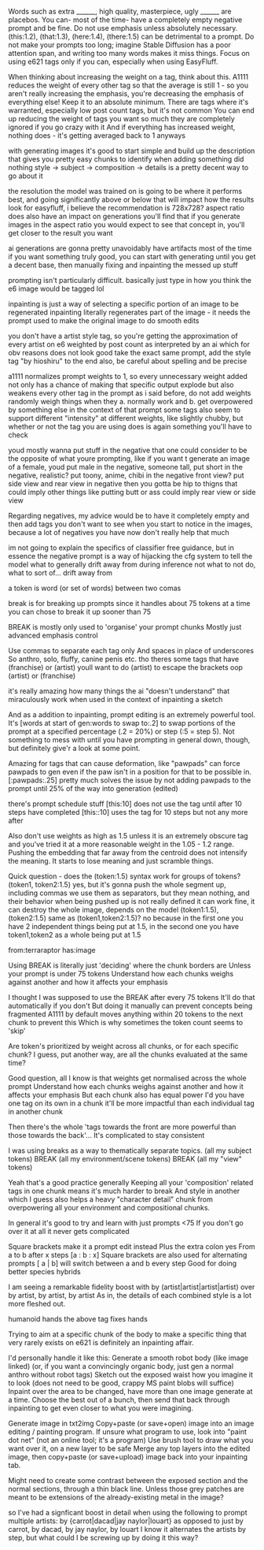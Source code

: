 Words such as extra ______, high quality, masterpiece, ugly ______ are placebos. You can- most of the time- have a completely empty negative prompt and be fine.
Do not use emphasis unless absolutely necessary. (this:1.2), (that:1.3), (here:1.4), (there:1.5) can be detrimental to a prompt.
Do not make your prompts too long; imagine Stable Diffusion has a poor attention span, and writing too many words makes it miss things.
Focus on using e621 tags only if you can, especially when using EasyFluff.

When thinking about increasing the weight on a tag, think about this. A1111 reduces the weight of every other tag so that the average is still 1 - so you aren't really increasing the emphasis, you're decreasing the emphasis of everything else! Keep it to an absolute minimum. There are tags where it's warranted, especially low post count tags, but it's not common
You can end up reducing the weight of tags you want so much they are completely ignored if you go crazy with it
And if everything has increased weight, nothing does - it's getting averaged back to 1 anyways

with generating images it's good to start simple and build up the description
that gives you pretty easy chunks to identify when adding something did nothing
style -> subject -> composition -> details is a pretty decent way to go about it

the resolution the model was trained on is going to be where it performs best, and going significantly above or below that will impact how the results look
for easyfluff, i believe the recommendation is 728x728?
aspect ratio does also have an impact on generations
you'll find that if you generate images in the aspect ratio you would expect to see that concept in, you'll get closer to the result you want

ai generations are gonna pretty unavoidably have artifacts most of the time
if you want something truly good, you can start with generating until you get a decent base, then manually fixing and inpainting the messed up stuff

prompting isn't particularly difficult. basically just type in how you think the e6 image would be tagged lol

inpainting is just a way of selecting a specific portion of an image to be regenerated
inpainting literally regenerates part of the image - it needs the prompt used to make the original image to do smooth edits

you don't have a artist style tag, so you're getting the approximation of every artist on e6 weighted by post count
as interpreted by an ai
which for obv reasons does not look good
take the exact same prompt, add the style tag "by hioshiru" to the end
also, be careful about spelling and be precise

a1111 normalizes prompt weights to 1, so every unnecessary weight added not only has a chance of making that specific output explode but also weakens every other tag in the prompt 
as i said before, do not add weights randomly
weigh things when they a. normally work and b. get overpowered by something else in the context of that prompt
some tags also seem to support different "intensity" at different weights, like slightly chubby, but whether or not the tag you are using does is again something you'll have to check

youd mostly wanna put stuff in the negative that one could consider to be the opposite of what youre prompting, like if you want t generate an image of a female, youd put male in the negative, someone tall, put short in the negative, realistic? put toony, anime, chibi in the negative
front view? put side view and rear view in negative
then you gotta be hip to thigns that could imply other things
like putting butt or ass could imply rear view or side view 

Regarding negatives, my advice would be to have it completely empty and then add tags you don't want to see when you start to notice in the images, because a lot of negatives you have now don't really help that much 

im not going to explain the specifics of classifier free guidance, but in essence the negative prompt is a way of hijacking the cfg system to tell the model what to generally drift away from during inference
not what to not do, what to sort of... drift away from

a token is word (or set of words) between two comas

break is for breaking up prompts since it handles about 75 tokens at a time
you can chose to break it up sooner than 75

BREAK is mostly only used to 'organise' your prompt chunks
Mostly just advanced emphasis control

Use commas to separate each tag only
And spaces in place of underscores
So anthro, solo, fluffy, canine penis etc.
tho theres some tags that have (franchise) or (artist) youll want to do (artist) to escape the brackets
oop
\(artist\)
or \(franchise\)

it's really amazing how many things the ai "doesn't understand" that miraculously work when used in the context of inpainting a sketch

And as a addition to inpainting, prompt editing is an extremely powerful tool. It's [words at start of gen:words to swap to:.2] to swap portions of the prompt at a specified percentage (.2 = 20%) or step (:5 = step 5). Not something to mess with until you have prompting in general down, though, but definitely give'r a look at some point.

Amazing for tags that can cause deformation, like "pawpads" can force pawpads to gen even if the paw isn't in a position for that to be possible in. [:pawpads:.25] pretty much solves the issue by not adding pawpads to the prompt until 25% of the way into generation (edited)

there's prompt schedule stuff 
[this:10] does not use the tag until after 10 steps have completed
[this::10] uses the tag for 10 steps but not any more after 

Also don't use weights as high as 1.5 unless it is an extremely obscure tag and you've tried it at a more reasonable weight in the 1.05 - 1.2 range.
Pushing the embedding that far away from the centroid does not intensify the meaning. It starts to lose meaning and just scramble things.

Quick question - does the (token:1.5) syntax work for groups of tokens? (token1, token2:1.5)
yes, but it's gonna push the whole segment up, including commas
we use them as separators, but they mean nothing, and their behavior when being pushed up is not really defined
it can work fine, it can destroy the whole image, depends on the model
(token1:1.5), (token2:1.5) 
same as
(token1,token2:1.5)?
no because in the first one you have 2 independent things being put at 1.5, in the second one you have token1,token2 as a whole being put at 1.5


from:terraraptor has:image 






Using BREAK is literally just 'deciding' where the chunk borders are
Unless your prompt is under 75 tokens
Understand how each chunks weighs against another and how it affects your emphasis

I thought I was supposed to use the BREAK after every 75 tokens
It'll do that automatically if you don't
But doing it manually can prevent concepts being fragmented
A1111 by default moves anything within 20 tokens to the next chunk to prevent this
Which is why sometimes the token count seems to 'skip'


Are token's prioritized by weight across all chunks, or for each specific chunk?
I guess, put another way, are all the chunks evaluated at the same time? 

Good question, all I know is that weights get normalised across the whole prompt
Understand how each chunks weighs against another and how it affects your emphasis
But each chunk also has equal power
I'd you have one tag on its own in a chunk it'll be more impactful than each individual tag in another chunk

Then there's the whole 'tags towards the front are more powerful than those towards the back'... It's complicated to stay consistent

I was using breaks as a way to thematically separate topics.
(all my subject tokens)
BREAK 
(all my environment/scene tokens)
BREAK
(all my "view" tokens)

Yeah that's a good practice generally
Keeping all your 'composition' related tags in one chunk means it's much harder to break
And style in another
which I guess also helps a heavy "character detail" chunk from overpowering all your environment and compositional chunks.

In general it's good to try and learn with just prompts <75
If you don't go over it at all it never gets complicated


Square brackets make it a prompt edit instead
Plus the extra colon yes
From a to b after x steps
[a : b : x]
Square brackets are also used for alternating prompts [ a | b] will switch between a and b every step
Good for doing better species hybrids

I am seeing a remarkable fidelity boost with by (artist|artist|artist|artist) over by artist, by artist, by artist
As in, the details of each combined style is a lot more fleshed out.

humanoid hands
the above tag fixes hands

Trying to aim at a specific chunk of the body to make a specific thing that very rarely exists on e621 is definitely an inpainting affair.


I'd personally handle it like this:
Generate a smooth robot body (like image linked) (or, if you want a convincingly organic body, just gen a normal anthro without robot tags)
Sketch out the exposed waist how you imagine it to look (does not need to be good, crappy MS paint blobs will suffice)
Inpaint over the area to be changed, have more than one image generate at a time.
Choose the best out of a bunch, then send that back through inpainting to get even closer to what you were imagining.

Generate image in txt2img
Copy+paste (or save+open) image into an image editing / painting program. If unsure what program to use, look into "paint dot net" (not an online tool; it's a program)
Use brush tool to draw what you want over it, on a new layer to be safe
Merge any top layers into the edited image, then copy+paste (or save+upload) image back into your inpainting tab.

Might need to create some contrast between the exposed section and the normal sections, through a thin black line. Unless those grey patches are meant to be extensions of the already-existing metal in the image?

so I've had a signficant boost in detail when using the following to prompt multiple artists:
by {carrot|dacad|jay naylor|louart}
as opposed to just by carrot, by dacad, by jay naylor, by louart
I know it alternates the artists by step, but what could I be screwing up by doing it this way?
